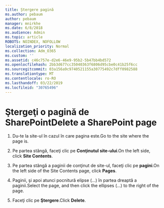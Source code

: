 ```yaml
---
title: Ștergere pagină
ms.author: pebaum
author: pebaum
manager: mnirkhe
ms.date: 6/8/2018
ms.audience: Admin
ms.topic: article
ROBOTS: NOINDEX, NOFOLLOW
localization_priority: Normal
ms.collection: Adm_O365
ms.custom: ''
ms.assetid: c46c757e-d2e6-46e9-95b2-5b47bb4bd572
ms.openlocfilehash: 2bb3d677cc35040363f6806d95cbe0c41b25f6cc
ms.sourcegitcommit: 03a156a9c9740521155a30775492c7dff0982588
ms.translationtype: MT
ms.contentlocale: ro-RO
ms.lasthandoff: 03/22/2019
ms.locfileid: "30765496"
---
```

# <a name="delete-a-sharepoint-page"></a><span data-ttu-id="7113f-102">Ştergeţi o pagină de SharePoint</span><span class="sxs-lookup"><span data-stu-id="7113f-102">Delete a SharePoint page</span></span>

1. <span data-ttu-id="7113f-103">Du-te la site-ul în cazul în care pagina este.</span><span class="sxs-lookup"><span data-stu-id="7113f-103">Go to the site where the page is.</span></span>
    
2. <span data-ttu-id="7113f-104">Pe partea stângă, faceţi clic pe **Conţinutul site-ului**.</span><span class="sxs-lookup"><span data-stu-id="7113f-104">On the left side, click **Site Contents**.</span></span>
    
3. <span data-ttu-id="7113f-105">Pe partea stângă a paginii de conţinut de site-ul, faceţi clic pe **pagini**.</span><span class="sxs-lookup"><span data-stu-id="7113f-105">On the left side of the Site Contents page, click **Pages**.</span></span>
    
4. <span data-ttu-id="7113f-106">Paginii, şi apoi atunci pocnitură elipse (...) în partea dreaptă a paginii.</span><span class="sxs-lookup"><span data-stu-id="7113f-106">Select the page, and then click the ellipses (...) to the right of the page.</span></span>
    
5. <span data-ttu-id="7113f-107">Faceţi clic pe **Ştergere**.</span><span class="sxs-lookup"><span data-stu-id="7113f-107">Click **Delete**.</span></span>
    

